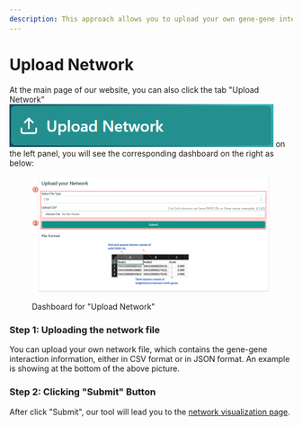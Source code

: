 ```yaml
---
description: This approach allows you to upload your own gene-gene interactions
---
```


# Upload Network

At the main page of our website, you can also click the tab "Upload Network" <img src="../.gitbook/assets/1735967432756.png" alt="" data-size="line"> on the left panel, you will see the corresponding dashboard on the right as below:

<figure><img src="../.gitbook/assets/1735967582946.png" alt=""><figcaption><p>Dashboard for "Upload Network"</p></figcaption></figure>

### Step 1: Uploading the network file

You can upload your own network file, which contains the gene-gene interaction information, either in CSV format or in JSON format. An example is showing at the bottom of the above picture.

### Step 2: Clicking "Submit" Button

After click "Submit", our tool will lead you to the [network visualization page](../network-visualization/).
